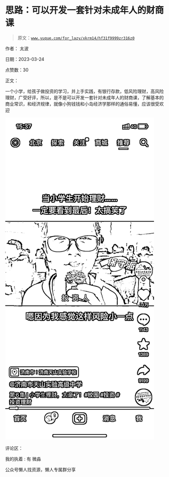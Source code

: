 # 思路：可以开发一套针对未成年人的财商课

> 原文：[`www.yuque.com/for_lazy/xkrm14/hf31f9999zr316z0`](https://www.yuque.com/for_lazy/xkrm14/hf31f9999zr316z0)



作者： 太波



日期：2023-03-24



点赞数：30

<ne-hole id="u55ad465d" data-lake-id="u55ad465d">

正文：



一个小学，给孩子做投资的学习，并上手实践，有银行存款，低风险理财，高风险理财，广受好评，所以，是不是可以开发一套针对未成年人的财商课，了解基本的商业常识，和经济规律，就像小狗钱钱和小岛经济学那样的通俗易懂，应该很受欢迎



![](img/8e8dfb459d54d0e8cd3d6f8be33c3da0.png)

<ne-hole id="u49673a66" data-lake-id="u49673a66">

评论区：



我的执着 : 有 微淼

<ne-hole id="uf457ef8f" data-lake-id="uf457ef8f">

公众号懒人找资源，懒人专属群分享

</ne-hole></ne-hole></ne-hole>